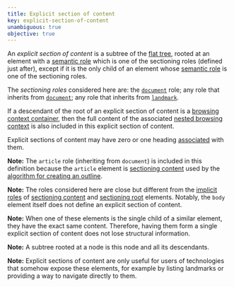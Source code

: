 ```yaml
---
title: Explicit section of content
key: explicit-section-of-content
unambiguous: true
objective: true
---
```


An _explicit section of content_ is a subtree of the [flat tree][], rooted at an element with a [semantic role][] which is one of the sectioning roles (defined just after), except if it is the only child of an element whose [semantic role][] is one of the sectioning roles.

The _sectioning roles_ considered here are: the [`document`][document] role; any role that inherits from [`document`][document]; any role that inherits from [`landmark`][landmark].

If a descendant of the root of an explicit section of content is a [browsing context container][], then the full content of the associated [nested browsing context][] is also included in this explicit section of content.

Explicit sections of content may have zero or one heading [associated][] with them.

**Note:** The `article` role (inheriting from `document`) is included in this definition because the `article` element is [sectioning content][] used by the [algorithm for creating an outline][outline algorithm].

**Note:** The roles considered here are close but different from the [implicit roles][] of [sectioning content][] and [sectioning root][] elements. Notably, the `body` element itself does not define an explicit section of content.

**Note:** When one of these elements is the single child of a similar element, they have the exact same content. Therefore, having them form a single explicit section of content does not lose structural information.

**Note:** A subtree rooted at a node is this node and all its descendants.

**Note:** Explicit sections of content are only useful for users of technologies that somehow expose these elements, for example by listing landmarks or providing a way to navigate directly to them.

[associated]: #heading-section-association 'Definition of association between headings and sections'
[browsing context container]: https://html.spec.whatwg.org/multipage/browsers.html#browsing-context-container 'Definition of browsing context container'
[document]: https://www.w3.org/TR/wai-aria-1.1/#document 'The document role'
[flat tree]: https://drafts.csswg.org/css-scoping/#flat-tree 'Definition of flat tree'
[implicit roles]: #implicit-role 'Definition of implicit role'
[landmark]: https://www.w3.org/TR/wai-aria-1.1/#landmark 'The landmark role'
[nested browsing context]: https://html.spec.whatwg.org/multipage/browsers.html#nested-browsing-context 'Definition of nested browsing context'
[outline algorithm]: https://html.spec.whatwg.org/multipage/sections.html#outlines 'Definition of outline'
[programmatic section of content]: #programmatic-section-of-content 'Definition of programmatic section of content'
[sectioning content]: https://html.spec.whatwg.org/multipage/dom.html#sectioning-content 'Definition of sectioning content'
[sectioning root]: https://html.spec.whatwg.org/multipage/sections.html#sectioning-root 'Definition of sectioning root'
[semantic role]: #semantic-role 'Definition of semantic role'

